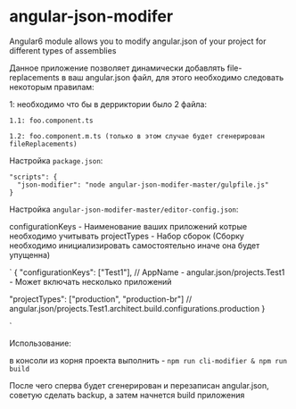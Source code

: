 # angular-json-modifer
Angular6 module allows you to modify angular.json of your project for different types of assemblies

Данное приложение позволяет динамически добавлять file-replacements в ваш angular.json файл, для этого необходимо следовать некоторым правилам:

  1: необходимо что бы в дерриктории было 2 файла:
  
    1.1: foo.component.ts
    
    1.2: foo.component.m.ts (только в этом случае будет сгенерирован fileReplacements)

Настройка `package.json`:

```
"scripts": {
  "json-modifier": "node angular-json-modifer-master/gulpfile.js"
}
```

Настройка `angular-json-modifer-master/editor-config.json`:

configurationKeys - Наименование ваших приложений котрые необходимо учитывать
projectTypes - Набор сборок (Сборку необходимо инициализировать самостоятельно иначе она будет упущенна)

`
{
  "configurationKeys": ["Test1"], // AppName - angular.json/projects.Test1 - Может включать несколько приложений
  
  "projectTypes": ["production", "production-br"] // angular.json/projects.Test1.architect.build.configurations.production
}

`

Использование:

в консоли из корня проекта выполнить - `npm run cli-modifier & npm run build`

После чего сперва будет сгенерирован и перезаписан angular.json, советую сделать backup, а затем начнется build приложения
